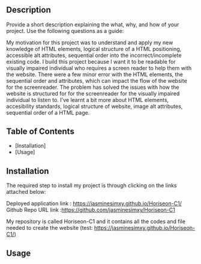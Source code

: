 # <HORISEON-C1>

## Description

Provide a short description explaining the what, why, and how of your project. Use the following questions as a guide:

My motivation for this project was to understand and apply my new knowledge of HTML elements, logical structure of a HTML positioning, accessible alt attributes, sequential order into the incorrect/incomplete existing code.
I build this project because I want it to be readable for visually impaired individual who requires a screen reader to help them with the website. There were a few minor error with the HTML elements, the sequential order and attributes, which can impact the flow of the website for the screenreader.
The problem has solved the issues with how the website is structured for for the screenreader for the visually impaired individual to listen to. 
I've learnt a bit more about HTML elements, accesibility standards, logical structure of website, image alt attributes, sequential order of a HTML page.
## Table of Contents 

- [Installation]
- [Usage]

## Installation


The required step to install my project is through clicking on the links attached below:

Deployed application link : https://jasminesimxy.github.io/Horiseon-C1/
Github Repo URL link :https://github.com/jasminesimxy/Horiseon-C1

My repository is called Horiseon-C1 and it contains all the codes and file needed to create the website (test: https://jasminesimxy.github.io/Horiseon-C1/)

## Usage



